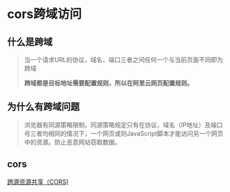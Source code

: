 # cors跨域访问

## 什么是跨域

> 当一个请求URL的协议，域名，端口三者之间任何一个与当前页面不同即为跨域
>
> **跨域都是目标地址需要配置规则，所以在阿里云网页配置规则。**

## 为什么有跨域问题

> 浏览器有同源策略限制，同源策略规定只有在协议，域名（IP地址）及端口号三者均相同的情况下，一个网页或则JavaScript脚本才能访问另一个网页中的资源。防止恶意网站窃取数据。
>

## cors

[跨源资源共享（CORS)](https://developer.mozilla.org/zh-CN/docs/Web/HTTP/CORS)
